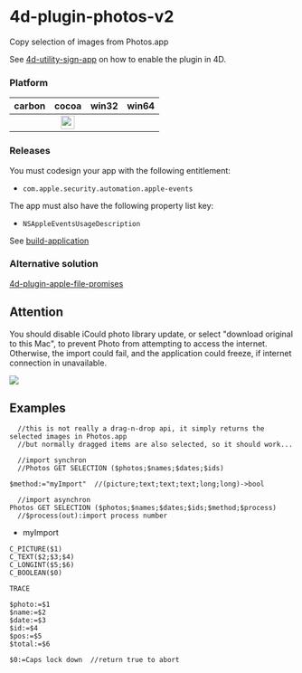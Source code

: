 # 4d-plugin-photos-v2
Copy selection of images from Photos.app

See [4d-utility-sign-app](https://github.com/miyako/4d-utility-sign-app) on how to enable the plugin in 4D.

### Platform

| carbon | cocoa | win32 | win64 |
|:------:|:-----:|:---------:|:---------:|
||<img src="https://cloud.githubusercontent.com/assets/1725068/22371562/1b091f0a-e4db-11e6-8458-8653954a7cce.png" width="24" height="24" />|||

### Releases

You must codesign your app with the following entitlement:

* ``com.apple.security.automation.apple-events`` 

The app must also have the following property list key:

* ``NSAppleEventsUsageDescription``

See [build-application](https://github.com/miyako/4d-utility-build-application)

### Alternative solution

[4d-plugin-apple-file-promises](https://github.com/miyako/4d-plugin-apple-file-promises)

## Attention

You should disable iCould photo library update, or select "download original to this Mac", to prevent Photo from attempting to access the internet. Otherwise, the import could fail, and the application could freeze, if internet connection in unavailable.

![](https://cloud.githubusercontent.com/assets/1725068/15090786/3e4d4766-1434-11e6-8c69-1a53f860e27d.png)

## Examples

```
  //this is not really a drag-n-drop api, it simply returns the selected images in Photos.app
  //but normally dragged items are also selected, so it should work...

  //import synchron
  //Photos GET SELECTION ($photos;$names;$dates;$ids)

$method:="myImport"  //(picture;text;text;text;long;long)->bool

  //import asynchron
Photos GET SELECTION ($photos;$names;$dates;$ids;$method;$process)
  //$process(out):import process number

```

* myImport

```
C_PICTURE($1)
C_TEXT($2;$3;$4)
C_LONGINT($5;$6)
C_BOOLEAN($0)

TRACE

$photo:=$1
$name:=$2
$date:=$3
$id:=$4
$pos:=$5
$total:=$6

$0:=Caps lock down  //return true to abort
```
